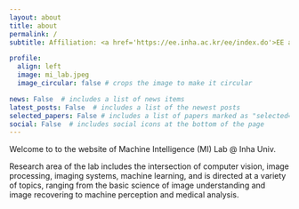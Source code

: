 ```yaml
---
layout: about
title: about
permalink: /
subtitle: Affiliation: <a href='https://ee.inha.ac.kr/ee/index.do'>EE at <a href='https://www.inha.ac.kr/'>Inha University</a>. Address: Hightech Center 1001

profile:
  align: left
  image: mi_lab.jpeg
  image_circular: false # crops the image to make it circular

news: False  # includes a list of news items
latest_posts: False  # includes a list of the newest posts
selected_papers: False # includes a list of papers marked as "selected={true}"
social: False  # includes social icons at the bottom of the page
---
```


Welcome to to the website of Machine Intelligence (MI) Lab @ Inha Univ. 

Research area of the lab includes the intersection of computer vision, image processing, imaging systems, machine learning, and is directed at a variety of topics, ranging from the basic science of image understanding and image recovering to machine perception and medical analysis. 

<!-- Write your biography here. Tell the world about yourself. Link to your favorite [subreddit](http://reddit.com). You can put a picture in, too. The code is already in, just name your picture `prof_pic.jpg` and put it in the `img/` folder. 

Put your address / P.O. box / other info right below your picture. You can also disable any of these elements by editing `profile` property of the YAML header of your `_pages/about.md`. Edit `_bibliography/papers.bib` and Jekyll will render your [publications page](/al-folio/publications/) automatically.

Link to your social media connections, too. This theme is set up to use [Font Awesome icons](http://fortawesome.github.io/Font-Awesome/) and [Academicons](https://jpswalsh.github.io/academicons/), like the ones below. Add your Facebook, Twitter, LinkedIn, Google Scholar, or just disable all of them. -->
